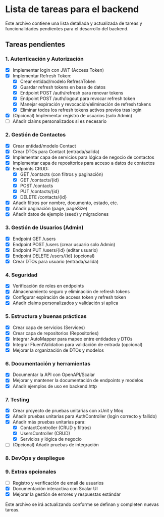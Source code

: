 # Lista de tareas para el backend

Este archivo contiene una lista detallada y actualizada de tareas y funcionalidades pendientes para el desarrollo del backend.

## Tareas pendientes

### 1. Autenticación y Autorización
- [x] Implementar login con JWT (Access Token)
- [x] Implementar Refresh Token:
  - [x] Crear entidad/modelo RefreshToken
  - [x] Guardar refresh tokens en base de datos
  - [x] Endpoint POST /auth/refresh para renovar tokens
  - [x] Endpoint POST /auth/logout para revocar refresh token
  - [x] Manejar expiración y revocación/eliminación de refresh tokens
  - [x] Eliminar todos los refresh tokens activos previos tras login
- [x] (Opcional) Implementar registro de usuarios (solo Admin)
- [ ] Añadir claims personalizados si es necesario

### 2. Gestión de Contactos
- [x] Crear entidad/modelo Contact
- [x] Crear DTOs para Contact (entrada/salida)
- [x] Implementar capa de servicios para lógica de negocio de contactos
- [x] Implementar capa de repositorios para acceso a datos de contactos
- [x] Endpoints CRUD:
  - [x] GET /contacts (con filtros y paginación)
  - [x] GET /contacts/{id}
  - [x] POST /contacts
  - [x] PUT /contacts/{id}
  - [x] DELETE /contacts/{id}
- [x] Añadir filtros por nombre, documento, estado, etc.
- [x] Añadir paginación (page, pageSize)
- [x] Añadir datos de ejemplo (seed) y migraciones

### 3. Gestión de Usuarios (Admin)
- [x] Endpoint GET /users
- [x] Endpoint POST /users (crear usuario solo Admin)
- [x] Endpoint PUT /users/{id} (editar usuario)
- [x] Endpoint DELETE /users/{id} (opcional)
- [x] Crear DTOs para usuario (entrada/salida)

### 4. Seguridad
- [x] Verificación de roles en endpoints
- [x] Almacenamiento seguro y eliminación de refresh tokens
- [x] Configurar expiración de access token y refresh token
- [x] Añadir claims personalizados y validación si aplica

### 5. Estructura y buenas prácticas
- [x] Crear capa de servicios (Services)
- [x] Crear capa de repositorios (Repositories)
- [x] Integrar AutoMapper para mapeo entre entidades y DTOs
- [x] Integrar FluentValidation para validación de entrada (opcional)
- [x] Mejorar la organización de DTOs y modelos

### 6. Documentación y herramientas
- [x] Documentar la API con OpenAPI/Scalar
- [x] Mejorar y mantener la documentación de endpoints y modelos
- [x] Añadir ejemplos de uso en backend.http

### 7. Testing
- [x] Crear proyecto de pruebas unitarias con xUnit y Moq
- [x] Añadir pruebas unitarias para AuthController (login correcto y fallido)
- [x] Añadir más pruebas unitarias para:
  - [x] ContactController (CRUD y filtros)
  - [x] UsersController (CRUD)
  - [x] Servicios y lógica de negocio
- [ ] (Opcional) Añadir pruebas de integración

### 8. DevOps y despliegue
<!-- No aplica en este proyecto por ahora -->
<!--
- [ ] Configurar despliegue y CI/CD
- [ ] Configurar migraciones automáticas/controladas
- [ ] Configurar logs (ej: Serilog)
- [ ] Configurar políticas de CORS seguras
-->

### 9. Extras opcionales
- [ ] Registro y verificación de email de usuarios
- [x] Documentación interactiva con Scalar UI
- [x] Mejorar la gestión de errores y respuestas estándar

Este archivo se irá actualizando conforme se definan y completen nuevas tareas.

